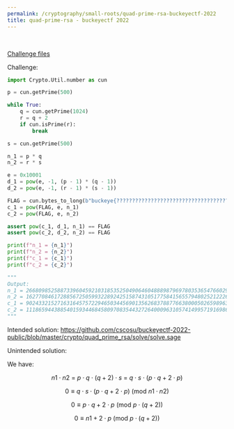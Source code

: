 ```yaml
---
permalink: /cryptography/small-roots/quad-prime-rsa-buckeyectf-2022
title: quad-prime-rsa - buckeyectf 2022
---
```


<br>

[Challenge files](https://github.com/cscosu/buckeyectf-2022-public)



Challenge:

```python
import Crypto.Util.number as cun

p = cun.getPrime(500)

while True:
    q = cun.getPrime(1024)
    r = q + 2
    if cun.isPrime(r):
        break

s = cun.getPrime(500)

n_1 = p * q
n_2 = r * s

e = 0x10001
d_1 = pow(e, -1, (p - 1) * (q - 1))
d_2 = pow(e, -1, (r - 1) * (s - 1))

FLAG = cun.bytes_to_long(b"buckeye{??????????????????????????????????????????????????????????????????????}")
c_1 = pow(FLAG, e, n_1)
c_2 = pow(FLAG, e, n_2)

assert pow(c_1, d_1, n_1) == FLAG
assert pow(c_2, d_2, n_2) == FLAG

print(f"n_1 = {n_1}")
print(f"n_2 = {n_2}")
print(f"c_1 = {c_1}")
print(f"c_2 = {c_2}")

"""
Output:
n_1 = 266809852588733960459210318535250490646048889879697803536547660295087424359820779393976863451605416209176605481092531427192244973818234584061601217275078124718647321303964372896579957241113145579972808278278954608305998030194591242728217565848616966569801983277471847623203839020048073235167290935033271661610383018423844098359553953309688771947405287750041234094613661142637202385185625562764531598181575409886288022595766239130646497218870729009410265665829
n_2 = 162770846172885672505993228924251587431051775841565579480252122266243384175644690129464185536426728823192871786769211412433986353757591946187394062238803937937524976383127543836820456373694506989663214797187169128841031021336535634504223477214378608536361140638630991101913240067113567904312920613401666068950970122803021942481265722772361891864873983041773234556100403992691699285653231918785862716655788924038111988473048448673976046224094362806858968008487
c_1 = 90243321527163164575722946503445690135626837887766380005026598963525611082629588259043528354383070032618085575636289795060005774441837004810039660583249401985643699988528916121171012387628009911281488352017086413266142218347595202655520785983898726521147649511514605526530453492704620682385035589372309167596680748613367540630010472990992841612002290955856795391675078590923226942740904916328445733366136324856838559878439853270981280663438572276140821766675
c_2 = 111865944388540159344684580970835443272640009631057414995719169861041593608923140554694111747472197286678983843168454212069104647887527000991524146682409315180715780457557700493081056739716146976966937495267984697028049475057119331806957301969226229338060723647914756122358633650004303172354762801649731430086958723739208772319851985827240696923727433786288252812973287292760047908273858438900952295134716468135711755633215412069818249559715918812691433192840
"""
```


Intended solution: <https://github.com/cscosu/buckeyectf-2022-public/blob/master/crypto/quad_prime_rsa/solve/solve.sage>


Unintended solution:

We have: 

$$
n1 \cdot n2 \ = \ p \cdot q \cdot (q+2) \cdot s \ = \ q \cdot s \cdot (p \cdot q + 2 \cdot p)
$$

$$
0 \equiv q \cdot s \cdot (p \cdot q + 2 \cdot p) \ (\text{mod } n1 \cdot n2)
$$

$$
0 \equiv p \cdot q + 2 \cdot p \ (\text{mod } p \cdot (q+2))
$$

$$
0 \equiv n1 + 2 \cdot p \ (\text{mod } p \cdot (q+2))
$$
